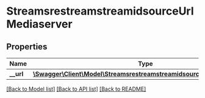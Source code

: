 # StreamsrestreamstreamidsourceUrlMediaserver

## Properties
Name | Type | Description | Notes
------------ | ------------- | ------------- | -------------
**__url** | [**\Swagger\Client\Model\StreamsrestreamstreamidsourceUrlMediaserverUrl**](StreamsrestreamstreamidsourceUrlMediaserverUrl.md) |  | [optional] 

[[Back to Model list]](../README.md#documentation-for-models) [[Back to API list]](../README.md#documentation-for-api-endpoints) [[Back to README]](../README.md)

